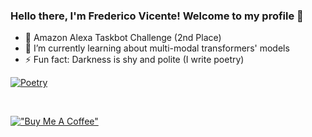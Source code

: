 ### Hello there, I'm Frederico Vicente! Welcome to my profile 👋

- 🔭 Amazon Alexa Taskbot Challenge (2nd Place)
- 🌱 I’m currently learning about multi-modal transformers' models
- ⚡ Fun fact: Darkness is shy and polite (I write poetry)

[![Poetry](https://img.shields.io/badge/Poetry-Medium-1f425f.svg?color=green)](https://words-seeking-glory.medium.com)

<br>

[!["Buy Me A Coffee"](https://www.buymeacoffee.com/assets/img/custom_images/orange_img.png)](https://www.buymeacoffee.com/MrVicente)
